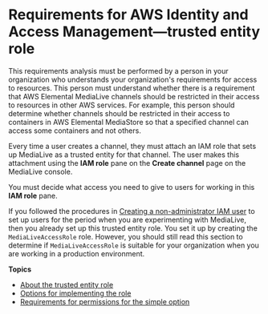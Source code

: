 # Requirements for AWS Identity and Access Management—trusted entity role<a name="requirements-for-medialiverole"></a>

This requirements analysis must be performed by a person in your organization who understands your organization's requirements for access to resources\. This person must understand whether there is a requirement that AWS Elemental MediaLive channels should be restricted in their access to resources in other AWS services\. For example, this person should determine whether channels should be restricted in their access to containers in AWS Elemental MediaStore so that a specified channel can access some containers and not others\.

Every time a user creates a channel, they must attach an IAM role that sets up MediaLive as a trusted entity for that channel\. The user makes this attachment using the **IAM role** pane on the **Create channel** page on the MediaLive console\. 

You must decide what access you need to give to users for working in this **IAM role** pane\. 

If you followed the procedures in [Creating a non\-administrator IAM user](preproduction-set-up-users.md) to set up users for the period when you are experimenting with MediaLive, then you already set up this trusted entity role\. You set it up by creating the `MediaLiveAccessRole` role\. However, you should still read this section to determine if `MediaLiveAccessRole` is suitable for your organization when you are working in a production environment\.

**Topics**
+ [About the trusted entity role](about-trusted-entity.md)
+ [Options for implementing the role](scenarios-for-medialive-role.md)
+ [Requirements for permissions for the simple option](set-up-simple-scenario.md)